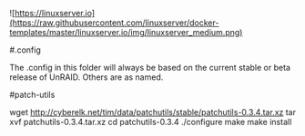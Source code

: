 ![https://linuxserver.io](https://raw.githubusercontent.com/linuxserver/docker-templates/master/linuxserver.io/img/linuxserver_medium.png)

#.config

The .config in this folder will always be based on the current stable or beta release of UnRAID.  Others are as named.

#patch-utils

wget http://cyberelk.net/tim/data/patchutils/stable/patchutils-0.3.4.tar.xz
tar xvf patchutils-0.3.4.tar.xz
cd patchutils-0.3.4
./configure
make
make install
